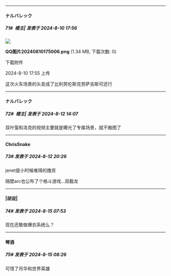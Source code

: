 ﻿
*****

####  ナルバレック  
##### 71#         楼主| 发表于 2024-8-10 17:56

<img src="https://img.saraba1st.com/forum/202408/10/175535gqdluduc0qu4ceuu.png" referrerpolicy="no-referrer">

<strong>QQ图片20240810175006.png</strong> (1.34 MB, 下载次数: 0)

下载附件

2024-8-10 17:55 上传

这次火车场景的头变成了比利劳伦斯克劳萨吉斯可还行


*****

####  ナルバレック  
##### 72#         楼主| 发表于 2024-8-12 14:07

双叶萤和洛克的视频主要就是曝光了专属场景，就不搬图了


*****

####  ChrisSnake  
##### 73#       发表于 2024-8-12 20:26

jenet是小时候难得的撸资

隔壁arc也公布了个格斗游戏...双截龙


*****

####  |胡说|  
##### 74#       发表于 2024-8-15 07:53

现在还敢做爆衣系统么？


*****

####  琴酒  
##### 75#       发表于 2024-8-15 08:26

可惜了月华和世界英雄

